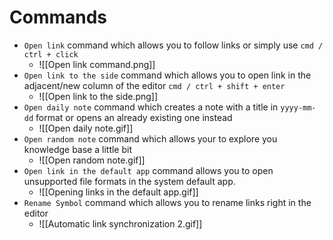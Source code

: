 # Commands

- `Open link` command which allows you to follow links or simply use `cmd / ctrl + click`
  - ![[Open link command.png]]
- `Open link to the side` command which allows you to open link in the adjacent/new column of the editor `cmd / ctrl + shift + enter`
  - ![[Open link to the side.png]]
- `Open daily note` command which creates a note with a title in `yyyy-mm-dd` format or opens an already existing one instead
  - ![[Open daily note.gif]]
- `Open random note` command which allows your to explore you knowledge base a little bit
  - ![[Open random note.gif]]
- `Open link in the default app` command allows you to open unsupported file formats in the system default app.
  - ![[Opening links in the default app.gif]]
- `Rename Symbol` command which allows you to rename links right in the editor
  - ![[Automatic link synchronization 2.gif]]
